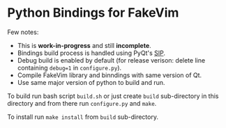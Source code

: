 Python Bindings for FakeVim
===========================

Few notes:
 * This is **work-in-progress** and still **incomplete**.
 * Bindings build process is handled using
   PyQt's [SIP](http://pyqt.sourceforge.net/Docs/sip4/index.html).
 * Debug build is enabled by default
   (for release verison: delete line containing `debug=1` in `configure.py`).
 * Compile FakeVim library and binndings with same version of Qt.
 * Use same major version of python to build and run.

To build run bash script `build.sh` or just create `build` sub-directory in
this directory and from there run `configure.py` and `make`.

To install run `make install` from `build` sub-directory.

